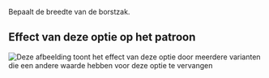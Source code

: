 Bepaalt de breedte van de borstzak.

## Effect van deze optie op het patroon

![Deze afbeelding toont het effect van deze optie door meerdere varianten die een andere waarde hebben voor deze optie te vervangen](carlita_chestpocketwidth_sample.svg "Effect van deze optie op het patroon")
